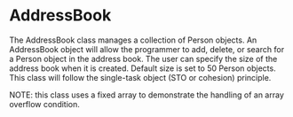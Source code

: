 # AddressBook

The AddressBook class manages a collection of Person objects.
An AddressBook object will allow the programmer to add, delete, or
search for a Person object in the address book. The user can
specify the size of the address book when it is created.
Default size is set to 50 Person objects. This class will follow
the single-task object (STO or cohesion) principle. 

NOTE: this class uses a fixed array to demonstrate the handling of 
      an array overflow condition. 
